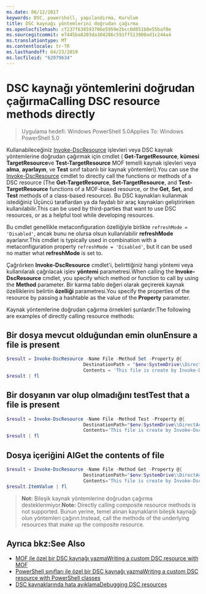 ```yaml
---
ms.date: 06/12/2017
keywords: DSC, powershell, yapılandırma, Kurulum
title: DSC kaynağı yöntemlerini doğrudan çağırma
ms.openlocfilehash: cf237f638593706e5959e2bcc0d851b0e55baf0e
ms.sourcegitcommit: e7445ba8203da304286c591ff513900ad1c244a4
ms.translationtype: MT
ms.contentlocale: tr-TR
ms.lasthandoff: 04/23/2019
ms.locfileid: "62079634"
---
```

# <a name="calling-dsc-resource-methods-directly"></a><span data-ttu-id="143d7-103">DSC kaynağı yöntemlerini doğrudan çağırma</span><span class="sxs-lookup"><span data-stu-id="143d7-103">Calling DSC resource methods directly</span></span>

><span data-ttu-id="143d7-104">Uygulama hedefi: Windows PowerShell 5.0</span><span class="sxs-lookup"><span data-stu-id="143d7-104">Applies To: Windows PowerShell 5.0</span></span>

<span data-ttu-id="143d7-105">Kullanabileceğiniz [Invoke-DscResource](/powershell/module/PSDesiredStateConfiguration/Invoke-DscResource) işlevleri veya DSC kaynak yöntemlerine doğrudan çağırmak için cmdlet ( **Get-TargetResource**, **kümesi TargetResource**ve  **Test-TargetResource** MOF temelli kaynak işlevleri veya **alma**, **ayarlayın**, ve **Test** sınıf tabanlı bir kaynak yöntemleri).</span><span class="sxs-lookup"><span data-stu-id="143d7-105">You can use the [Invoke-DscResource](/powershell/module/PSDesiredStateConfiguration/Invoke-DscResource) cmdlet to directly call the functions or methods of a DSC resource (The **Get-TargetResource**, **Set-TargetResource**, and **Test-TargetResource** functions of a MOF-based resource, or the **Get**, **Set**, and **Test** methods of a class-based resource).</span></span>
<span data-ttu-id="143d7-106">Bu DSC kaynakları kullanmak istediğiniz Üçüncü taraflardan ya da faydalı bir araç kaynakları geliştirirken kullanılabilir.</span><span class="sxs-lookup"><span data-stu-id="143d7-106">This can be used by third-parties that want to use DSC resources, or as a helpful tool while developing resources.</span></span>

<span data-ttu-id="143d7-107">Bu cmdlet genellikle metaconfiguration özelliğiyle birlikte `refreshMode = 'Disabled'`, ancak bunu ne olursa olsun kullanılabilir **refreshMode** ayarlanır.</span><span class="sxs-lookup"><span data-stu-id="143d7-107">This cmdlet is typically used in combination with a metaconfiguration property `refreshMode = 'Disabled'`, but it can be used no matter what **refreshMode** is set to.</span></span>

<span data-ttu-id="143d7-108">Çağrılırken **Invoke-DscResource** cmdlet'i, belirttiğiniz hangi yöntemi veya kullanılarak çağrılacak işlev **yöntemi** parametresi.</span><span class="sxs-lookup"><span data-stu-id="143d7-108">When calling the **Invoke-DscResource** cmdlet, you specify which method or function to call by using the **Method** parameter.</span></span> <span data-ttu-id="143d7-109">Bir karma tablo değeri olarak geçirerek kaynak özelliklerini belirtin **özelliği** parametresi.</span><span class="sxs-lookup"><span data-stu-id="143d7-109">You specify the properties of the resource by passing a hashtable as the value of the **Property** parameter.</span></span>

<span data-ttu-id="143d7-110">Kaynak yöntemlerine doğrudan çağırma örnekleri şunlardır:</span><span class="sxs-lookup"><span data-stu-id="143d7-110">The following are examples of directly calling resource methods:</span></span>

## <a name="ensure-a-file-is-present"></a><span data-ttu-id="143d7-111">Bir dosya mevcut olduğundan emin olun</span><span class="sxs-lookup"><span data-stu-id="143d7-111">Ensure a file is present</span></span>

```powershell
$result = Invoke-DscResource -Name File -Method Set -Property @{
                            DestinationPath = "$env:SystemDrive\\DirectAccess.txt";
                            Contents = 'This file is create by Invoke-DscResource'} -Verbose
$result | fl
```

## <a name="test-that-a-file-is-present"></a><span data-ttu-id="143d7-112">Bir dosyanın var olup olmadığını test</span><span class="sxs-lookup"><span data-stu-id="143d7-112">Test that a file is present</span></span>

```powershell
$result = Invoke-DscResource -Name File -Method Test -Property @{
                            DestinationPath="$env:SystemDrive\\DirectAccess.txt";
                            Contents='This file is create by Invoke-DscResource'} -Verbose
$result | fl
```

## <a name="get-the-contents-of-file"></a><span data-ttu-id="143d7-113">Dosya içeriğini Al</span><span class="sxs-lookup"><span data-stu-id="143d7-113">Get the contents of file</span></span>

```powershell
$result = Invoke-DscResource -Name File -Method Get -Property @{
                            DestinationPath="$env:SystemDrive\\DirectAccess.txt";
                            Contents='This file is create by Invoke-DscResource'} -Verbose
$result.ItemValue | fl
```

><span data-ttu-id="143d7-114">**Not:** Bileşik kaynak yöntemlerine doğrudan çağırma desteklenmiyor.</span><span class="sxs-lookup"><span data-stu-id="143d7-114">**Note:** Directly calling composite resource methods is not supported.</span></span> <span data-ttu-id="143d7-115">Bunun yerine, temel alınan kaynakların bileşik kaynağı olun yöntemleri çağırın.</span><span class="sxs-lookup"><span data-stu-id="143d7-115">Instead, call the methods of the underlying resources that make up the composite resource.</span></span>

## <a name="see-also"></a><span data-ttu-id="143d7-116">Ayrıca bkz:</span><span class="sxs-lookup"><span data-stu-id="143d7-116">See Also</span></span>
- [<span data-ttu-id="143d7-117">MOF ile özel bir DSC kaynağı yazma</span><span class="sxs-lookup"><span data-stu-id="143d7-117">Writing a custom DSC resource with MOF</span></span>](../resources/authoringResourceMOF.md)
- [<span data-ttu-id="143d7-118">PowerShell sınıfları ile özel bir DSC kaynağı yazma</span><span class="sxs-lookup"><span data-stu-id="143d7-118">Writing a custom DSC resource with PowerShell classes</span></span>](../resources/authoringResourceClass.md)
- [<span data-ttu-id="143d7-119">DSC kaynaklarında hata ayıklama</span><span class="sxs-lookup"><span data-stu-id="143d7-119">Debugging DSC resources</span></span>](../troubleshooting/debugResource.md)